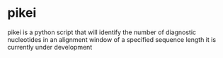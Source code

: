 # pikei
pikei is a python script that will identify the number of diagnostic nucleotides in an alignment window of a specified sequence length
it is currently under development
